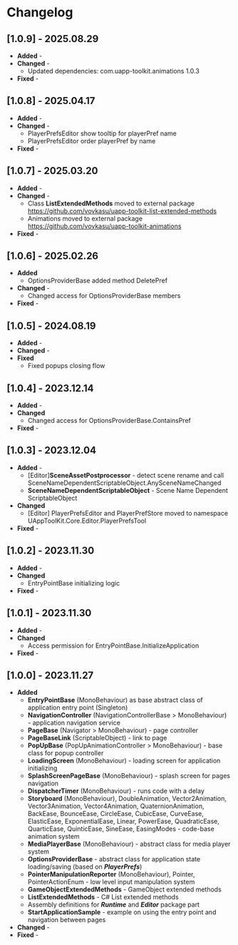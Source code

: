 Changelog
=========

[1.0.9] - 2025.08.29
--------------------
* **Added** -
* **Changed** -
    * Updated dependencies: com.uapp-toolkit.animations 1.0.3
* **Fixed** -

[1.0.8] - 2025.04.17
--------------------
* **Added** -
* **Changed** -
    * PlayerPrefsEditor show tooltip for playerPref name
    * PlayerPrefsEditor order playerPref by name
* **Fixed** -

[1.0.7] - 2025.03.20
--------------------
* **Added** -
* **Changed** -
    * Class **ListExtendedMethods** moved to external package https://github.com/vovkasu/uapp-toolkit-list-extended-methods
    * Animations moved to external package https://github.com/vovkasu/uapp-toolkit-animations
* **Fixed** -

[1.0.6] - 2025.02.26
--------------------
* **Added**
    * OptionsProviderBase added method DeletePref
* **Changed** -
    * Changed access for OptionsProviderBase members
* **Fixed** -

[1.0.5] - 2024.08.19
--------------------
* **Added** -
* **Changed** -
* **Fixed**
    * Fixed popups closing flow

[1.0.4] - 2023.12.14
--------------------
* **Added** -
* **Changed**
    * Changed access for OptionsProviderBase.ContainsPref
* **Fixed** -

[1.0.3] - 2023.12.04
--------------------
* **Added** -
    * [Editor]**SceneAssetPostprocessor** - detect scene rename and call SceneNameDependentScriptableObject.AnySceneNameChanged
    * **SceneNameDependentScriptableObject** - Scene Name Dependent ScriptableObject 
* **Changed**
    * [Editor] PlayerPrefsEditor and PlayerPrefStore moved to namespace UAppToolKit.Core.Editor.PlayerPrefsTool
* **Fixed** -

[1.0.2] - 2023.11.30
--------------------
* **Added** -
* **Changed**
    * EntryPointBase initializing logic
* **Fixed** -

[1.0.1] - 2023.11.30
--------------------
* **Added** -
* **Changed**
    * Access permission for EntryPointBase.InitializeApplication
* **Fixed** -

[1.0.0] - 2023.11.27
--------------------
* **Added**
    * **EntryPointBase** (MonoBehaviour) as base abstract class of application entry point (Singleton) 
    * **NavigationController** (NavigationControllerBase > MonoBehaviour) - application navigation service
    * **PageBase** (Navigator > MonoBehaviour) - page controller
    * **PageBaseLink** (ScriptableObject) - link to page
    * **PopUpBase** (PopUpAnimationController > MonoBehaviour) - base class for popup controller
    * **LoadingScreen** (MonoBehaviour) - loading screen for application initializing
    * **SplashScreenPageBase** (MonoBehaviour) - splash screen for pages navigation
    * **DispatcherTimer** (MonoBehaviour) - runs code with a delay
    * **Storyboard** (MonoBehaviour), DoubleAnimation, Vector2Animation, Vector3Animation, Vector4Animation, QuaternionAnimation, BackEase, BounceEase, CircleEase, CubicEase, CurveEase, ElasticEase, ExponentialEase, Linear, PowerEase, QuadraticEase, QuarticEase, QuinticEase, SineEase, EasingModes - code-base animation system
    * **MediaPlayerBase** (MonoBehaviour) - abstract class for media player system
    * **OptionsProviderBase** - abstract class for application state loading/saving (based on ***PlayerPrefs***)
    * **PointerManipulationReporter** (MonoBehaviour), Pointer, PointerActionEnum - low level input manipulation system
    * **GameObjectExtendedMethods** - GameObject extended methods
    * **ListExtendedMethods** - C# List extended methods
    * Assembly definitions for ***Runtime*** and ***Editor*** package part
    * **StartApplicationSample** - example on using the entry point and navigation between pages
* **Changed** -
* **Fixed** -